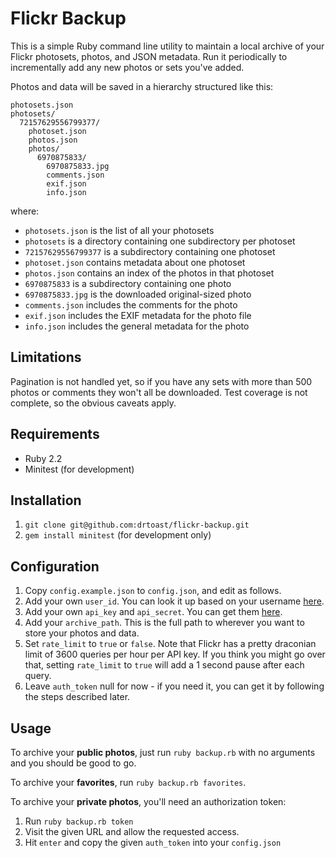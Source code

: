 # Flickr Backup

This is a simple Ruby command line utility to maintain a local archive of your Flickr photosets, photos, and JSON metadata. Run it periodically to incrementally add any new photos or sets you've added.

Photos and data will be saved in a hierarchy structured like this:

```
photosets.json
photosets/
  72157629556799377/
    photoset.json
    photos.json
    photos/
      6970875833/
        6970875833.jpg
        comments.json
        exif.json
        info.json
```

where:

  * `photosets.json` is the list of all your photosets
  * `photosets` is a directory containing one subdirectory per photoset
  * `72157629556799377` is a subdirectory containing one photoset
  * `photoset.json` contains metadata about one photoset
  * `photos.json` contains an index of the photos in that photoset
  * `6970875833` is a subdirectory containing one photo
  * `6970875833.jpg` is the downloaded original-sized photo
  * `comments.json` includes the comments for the photo
  * `exif.json` includes the EXIF metadata for the photo file
  * `info.json` includes the general metadata for the photo

## Limitations

Pagination is not handled yet, so if you have any sets with more than 500 photos or comments they won't all be downloaded. Test coverage is not complete, so the obvious caveats apply.

## Requirements

* Ruby 2.2
* Minitest (for development)

## Installation

1. `git clone git@github.com:drtoast/flickr-backup.git`
2. `gem install minitest` (for development only)

## Configuration

1. Copy `config.example.json` to `config.json`, and edit as follows.
2. Add your own `user_id`. You can look it up based on your username [here](https://www.flickr.com/services/api/explore/?method=flickr.people.findByUsername).
3. Add your own `api_key` and `api_secret`. You can get them  [here](https://www.flickr.com/services/apps/create/apply/?).
4. Add your `archive_path`. This is the full path to wherever you want to store your photos and data.
5. Set `rate_limit` to `true` or `false`. Note that Flickr has a pretty draconian limit of 3600 queries per hour per API key. If you think you might go over that, setting `rate_limit` to `true` will add a 1 second pause after each query.
6. Leave `auth_token` null for now - if you need it, you can get it by following the steps described later.

## Usage

To archive your **public photos**, just run `ruby backup.rb` with no arguments and you should be good to go.

To archive your **favorites**, run `ruby backup.rb favorites`.

To archive your **private photos**, you'll need an authorization token:

1. Run `ruby backup.rb token`
2. Visit the given URL and allow the requested access.
3. Hit `enter` and copy the given `auth_token` into your `config.json`
